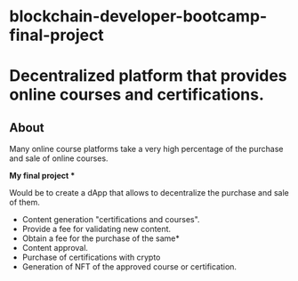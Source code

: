 # blockchain-developer-bootcamp-final-project

# Decentralized platform that provides online courses and certifications. 

## About 
Many online course platforms take a very high percentage of the purchase and sale of online courses.
 
__My final project  *__

Would be to create a dApp that allows to decentralize the purchase and sale of them. 

* Content generation "certifications and courses". 
* Provide a fee for validating new content.
* Obtain a fee for the purchase of the same* 
* Content approval. 
* Purchase of certifications with crypto
* Generation of NFT of the approved course or certification. 